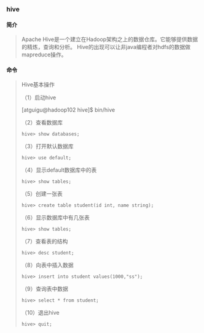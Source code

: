 ### hive
#### 简介
>Apache Hive是一个建立在Hadoop架构之上的数据仓库。它能够提供数据的精炼，查询和分析。
>Hive的出现可以让非java编程者对hdfs的数据做mapreduce操作。
>
#### 命令
> Hive基本操作
>
>（1）启动hive
>
> [atguigu@hadoop102 hive]$ bin/hive
>
>（2）查看数据库
>
> `hive> show databases;`
>
>（3）打开默认数据库
>
> `hive> use default;`
>
>（4）显示default数据库中的表
>
> `hive> show tables;`
>
>（5）创建一张表
>
>`hive> create table student(id int, name string);`
>
>（6）显示数据库中有几张表
>
>`hive> show tables;`
>
>（7）查看表的结构
>
>`hive> desc student;`
>
>（8）向表中插入数据
>
>`hive> insert into student values(1000,"ss");`
>
>（9）查询表中数据
>
>`hive> select * from student;`
>
>（10）退出hive
>
>`hive> quit;`


####
